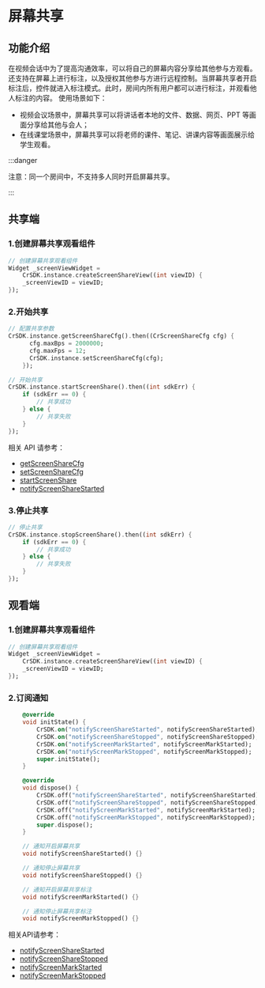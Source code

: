 # 屏幕共享

## 功能介绍

在视频会话中为了提高沟通效率，可以将自己的屏幕内容分享给其他参与方观看。还支持在屏幕上进行标注，以及授权其他参与方进行远程控制。当屏幕共享者开启标注后，控件就进入标注模式。此时，房间内所有用户都可以进行标注，并观看他人标注的内容。
使用场景如下：

- 视频会议场景中，屏幕共享可以将讲话者本地的文件、数据、网页、PPT 等画面分享给其他与会人；
- 在线课堂场景中，屏幕共享可以将老师的课件、笔记、讲课内容等画面展示给学生观看。

:::danger

注意：同一个房间中，不支持多人同时开启屏幕共享。

:::

<h2 id=shareview>共享端</h2>

<h3 id=initShareScreenUI>1.创建屏幕共享观看组件</h3>

<!--
/* 注：共享屏幕需要相应授权，请添加下面权限申请界面声明到主配置文件
<uses-permission android:name="android.permission.FOREGROUND_SERVICE" />
<activity
	android:name="com.cloudroom.screencapture.PermissionActivity"
	android:configChanges="orientation|uiMode|screenLayout|screenSize|smallestScreenSize|locale|fontScale|keyboard|keyboardHidden|navigation"
	android:launchMode="singleTop"
	android:screenOrientation="sensor" >
</activity>
<service android:name="com.cloudroom.screencapture.ScreenCaptureService"
    android:exported="false"
    android:enabled="true"
    android:foregroundServiceType="mediaProjection" />
 */
-->

```dart
// 创建屏幕共享观看组件
Widget _screenViewWidget =
    CrSDK.instance.createScreenShareView((int viewID) {
    _screenViewID = viewID;
});
```

<h3 id=startshare>2.开始共享</h3>

```dart
// 配置共享参数
CrSDK.instance.getScreenShareCfg().then((CrScreenShareCfg cfg) {
      cfg.maxBps = 2000000;
      cfg.maxFps = 12;
      CrSDK.instance.setScreenShareCfg(cfg);
    });

// 开始共享
CrSDK.instance.startScreenShare().then((int sdkErr) {
    if (sdkErr == 0) {
        // 共享成功
    } else {
        // 共享失败
    }
});
```

相关 API 请参考：

- [getScreenShareCfg](API.md#getScreenShareCfg)
- [setScreenShareCfg](API.md#setScreenShareCfg)
- [startScreenShare](API.md#startScreenShare)
- [notifyScreenShareStarted](API.md#notifyScreenShareStarted)

<h3 id=stopshare>3.停止共享</h3>

```dart
// 停止共享
CrSDK.instance.stopScreenShare().then((int sdkErr) {
    if (sdkErr == 0) {
        // 共享成功
    } else {
        // 共享失败
    }
});
```

<h2 id=viewsharescreen>观看端</h2>

<h3 id=initShareScreenUI1>1.创建屏幕共享观看组件</h3>

```dart
// 创建屏幕共享观看组件
Widget _screenViewWidget =
    CrSDK.instance.createScreenShareView((int viewID) {
    _screenViewID = viewID;
});
```

<h3 id=subscribe>2.订阅通知</h3>

```dart
    @override
    void initState() {
        CrSDK.on("notifyScreenShareStarted", notifyScreenShareStarted);
        CrSDK.on("notifyScreenShareStopped", notifyScreenShareStopped);
        CrSDK.on("notifyScreenMarkStarted", notifyScreenMarkStarted);
        CrSDK.on("notifyScreenMarkStopped", notifyScreenMarkStopped);
        super.initState();
    }

    @override
    void dispose() {
        CrSDK.off("notifyScreenShareStarted", notifyScreenShareStarted);
        CrSDK.off("notifyScreenShareStopped", notifyScreenShareStopped);
        CrSDK.off("notifyScreenMarkStarted", notifyScreenMarkStarted);
        CrSDK.off("notifyScreenMarkStopped", notifyScreenMarkStopped);
        super.dispose();
    }

    // 通知开启屏幕共享
    void notifyScreenShareStarted() {}

    // 通知停止屏幕共享
    void notifyScreenShareStopped() {}

    // 通知开启屏幕共享标注
    void notifyScreenMarkStarted() {}

    // 通知停止屏幕共享标注
    void notifyScreenMarkStopped() {}
```

相关API请参考：

- [notifyScreenShareStarted](API.md#notifyScreenShareStarted)
- [notifyScreenShareStopped](API.md#notifyScreenShareStopped)
- [notifyScreenMarkStarted](API.md#notifyScreenMarkStarted)
- [notifyScreenMarkStopped](API.md#notifyScreenMarkStopped)